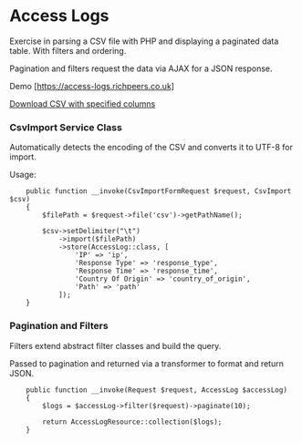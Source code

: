 # Access Logs

Exercise in parsing a CSV file with PHP and displaying a paginated data table. With filters and ordering.

Pagination and filters request the data via AJAX for a JSON response.

Demo [https://access-logs.richpeers.co.uk]

[Download CSV with specified columns](https://access-logs.richpeers.co.uk/testdata.csv)

### CsvImport Service Class
Automatically detects the encoding of the CSV and converts it to UTF-8 for import.

Usage:
```
    public function __invoke(CsvImportFormRequest $request, CsvImport $csv)
    {
        $filePath = $request->file('csv')->getPathName();

        $csv->setDelimiter("\t")
            ->import($filePath)
            ->store(AccessLog::class, [
                'IP' => 'ip',
                'Response Type' => 'response_type',
                'Response Time' => 'response_time',
                'Country Of Origin' => 'country_of_origin',
                'Path' => 'path'
            ]);
    }
```

### Pagination and Filters
Filters extend abstract filter classes and build the query.

Passed to pagination and returned via a transformer to format and return JSON.
```
    public function __invoke(Request $request, AccessLog $accessLog)
    {
        $logs = $accessLog->filter($request)->paginate(10);

        return AccessLogResource::collection($logs);
    }
```
